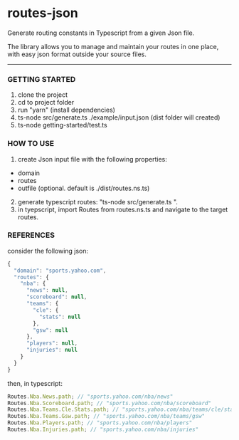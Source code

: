 # routes-json
Generate routing constants in Typescript from a given Json file.

The library allows you to manage and maintain your routes in one place,
with easy json format outside your source files.

______________________________________________________________________

### GETTING STARTED
1. clone the project
2. cd to project folder
3. run "yarn" (install dependencies)
4. ts-node src/generate.ts ./example/input.json (dist folder will created)
5. ts-node getting-started/test.ts


### HOW TO USE
1. create Json input file with the following properties:
- domain
- routes
- outfile (optional. default is ./dist/routes.ns.ts)

2. generate typescript routes: "ts-node src/generate.ts <json path>".
3. in tyepscript, import Routes from routes.ns.ts and navigate to the target routes.
  
### REFERENCES

consider the following json:
```javascript
{
  "domain": "sports.yahoo.com",
  "routes": {
    "nba": {
      "news": null,
      "scoreboard": null,
      "teams": {
        "cle": {
          "stats": null
        },
        "gsw": null
      },
      "players": null,
      "injuries": null
    }
  }
}
```

then, in typescript:
```typescript
Routes.Nba.News.path; // "sports.yahoo.com/nba/news"
Routes.Nba.Scoreboard.path; // "sports.yahoo.com/nba/scoreboard"
Routes.Nba.Teams.Cle.Stats.path; // "sports.yahoo.com/nba/teams/cle/stats"
Routes.Nba.Teams.Gsw.path; // "sports.yahoo.com/nba/teams/gsw"
Routes.Nba.Players.path; // "sports.yahoo.com/nba/players"
Routes.Nba.Injuries.path; // "sports.yahoo.com/nba/injuries"
```

